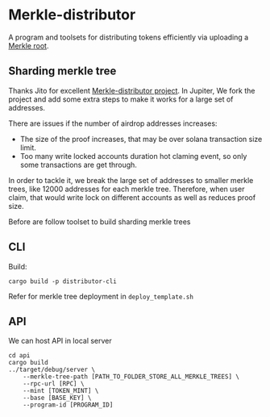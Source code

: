 # Merkle-distributor

A program and toolsets for distributing tokens efficiently via uploading a [Merkle root](https://en.wikipedia.org/wiki/Merkle_tree).

## Sharding merkle tree

Thanks Jito for excellent [Merkle-distributor project](https://github.com/jito-foundation/distributor). In Jupiter, 
We fork the project and add some extra steps to make it works for a large set of addresses. 

There are issues if the number of airdrop addresses increases:
- The size of the proof increases, that may be over solana transaction size limit.
- Too many write locked accounts duration hot claming event, so only some transactions are get through. 

In order to tackle it, we break the large set of addresses to smaller merkle trees, like 12000 addresses for each merkle tree. Therefore, when user claim, that would write lock on different accounts as well as reduces proof size. 

Before are follow toolset to build sharding merkle trees

## CLI
Build:

```
cargo build -p distributor-cli
```

Refer for merkle tree deployment in `deploy_template.sh`

## API
We can host API in local server 
```
cd api
cargo build
../target/debug/server \
    --merkle-tree-path [PATH_TO_FOLDER_STORE_ALL_MERKLE_TREES] \
    --rpc-url [RPC] \
    --mint [TOKEN_MINT] \
    --base [BASE_KEY] \
    --program-id [PROGRAM_ID]
```
